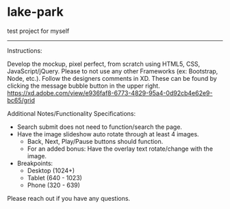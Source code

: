 # lake-park
 test project for myself
 
 ----
Instructions:
 
Develop the mockup, pixel perfect, from scratch using HTML5, CSS, JavaScript/jQuery. Please to not use any other Frameworks (ex: Bootstrap, Node, etc.).
Follow the designers comments in XD. These can be found by clicking the message bubble button in the upper right.
https://xd.adobe.com/view/e936faf8-6773-4829-95a4-0d92cb4e62e9-bc65/grid

Additional Notes/Functionality Specifications: 
  - Search submit does not need to function/search the page.
  - Have the image slideshow auto rotate through at least 4 images.
     - Back, Next, Play/Pause buttons should function.
     - For an added bonus: Have the overlay text rotate/change with the image.
  - Breakpoints:
      - Desktop (1024+)
      - Tablet (640 - 1023)
      - Phone (320 - 639)  

Please reach out if you have any questions.
